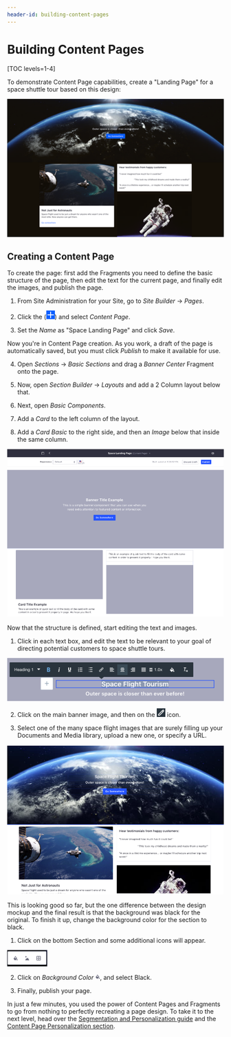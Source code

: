 ```yaml
---
header-id: building-content-pages
---
```


# Building Content Pages

[TOC levels=1-4]

To demonstrate Content Page capabilities, create a "Landing Page" for a space 
shuttle tour based on this design:

![Figure 1: You have lots of flexibility when arranging Fragments on a page.](../../../images/content-page-design-mockup.png)

## Creating a Content Page

To create the page: first add the Fragments you need to define the basic 
structure of the page, then edit the text for the current page, and finally 
edit the images, and publish the page.

1.  From Site Administration for your Site, go to *Site Builder* &rarr; *Pages*.

2.  Click the (![Add](../../../images/icon-add.png)) 
    and select *Content Page*.

3.  Set the *Name* as "Space Landing Page" and click *Save*.

Now you're in Content Page creation. As you work, a draft of the page is 
automatically saved, but you must click *Publish* to make it available for use.

4.  Open *Sections* &rarr; *Basic Sections* and drag a *Banner Center* Fragment 
    onto the page.

5.  Now, open *Section Builder* &rarr; *Layouts* and add a 2 Column layout 
    below that.
    
6.  Next, open *Basic Components*.

7.  Add a *Card* to the left column of the layout.

8.  Add a *Card Basic* to the right side, and then an *Image* below that inside 
    the same column.

![Figure 2: You have lots of flexibility when arranging Fragments on a page.](../../../images/content-page-creation-step-1.png)

Now that the structure is defined, start editing the text and images.

1.  Click in each text box, and edit the text to be relevant to your goal of 
    directing potential customers to space shuttle tours.
    
![Figure 3: Edit the text and formatting as you see fit.](../../../images/content-page-creation-step-2.png)

2.  Click on the main banner image, and then on the 
    ![Edit](../../../images/icon-edit-pencil.png) icon.

3.  Select one of the many space flight images that are surely filling up your
    Documents and Media library, upload a new one, or specify a URL.
    
![Figure 4: Add some images, and the big picture comes together.](../../../images/content-page-creation-step-3.png)

This is looking good so far, but the one difference between the design mockup 
and the final result is that the background was black for the original. To 
finish it up, change the background color for the section to black.

1.  Click on the bottom Section and some additional icons will appear.

![Figure 5: You can change the background color, image, or edit spacing and padding for a section.](../../../images/content-page-section-editor.png)

2.   Click on *Background Color* ![Background Color](../../../images/icon-color.png), and select Black.

3.  Finally, publish your page.

In just a few minutes, you used the power of Content Pages and Fragments to go 
from nothing to perfectly recreating a page design. To take it to the next 
level, head over the [Segmentation and Personalization guide](user-guide-link) 
and the [Content Page Personalization section](user-guide-link).
